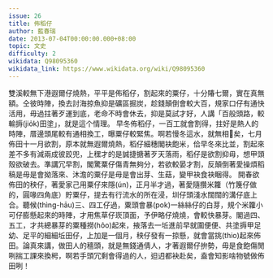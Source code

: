 ```yaml
---
issue: 26
title: 佈稻仔
author: 藍春瑞
date: 2013-07-04T00:00:00.000+08:00
topic: 文史
difficulty: 2
wikidata: Q98095360
wikidata_link: https://www.wikidata.org/wiki/Q98095360
---
```

雙溪較無下港遐爾仔燒熱，平平是佈稻仔，割起來的粟仔，十分賰七爾，實在真無額。仝彼時陣，換去討海掠魚抑是礦區掘炭，趁錢顛倒會較大百，規家口仔有通快活用，毋過拄著歹運到底，老命不時會休去，抑是莫試才好，人講「百般頭路，較輸搙(jio̍k)田塗」，就是這个情理。
早冬佈稻仔，一百工就會割得，拄好是熱人的時陣，厝邊頭尾較有通相換工，曝粟仔較緊焦。啊若慢冬這水，就無相𫝛矣，七月佈田十一月欲割，原本就無遐爾燒熱，稻仔細穗閣袂飽米，佮早冬來比並，割起來差不多有減兩成彼跤兜，上䆀才的是誠捷搪著歹天落雨，稻仔是欲割抑毋，想甲頭殼欲破去。準講冗早割，閣驚粟仔傷青無夠分，若欲較晏才割，反顛倒著愛操煩稻稿是毋是會拗落來、沐澹的粟仔是毋是會出芽、生菇，變甲袂食袂睏得。
開春欲佈田的秧仔，著愛家己用粟仔來隱(ún)，正月半才過，著愛隨攢米籮（竹篾仔做的，圓喙四角底）貯粟仔，提去有行流水的所在浸，圳仔頭淺水闊闊的溝仔底上合。聽候(thìng-hāu)三、四工仔過，粟頭會暴(pok)一絲絲仔的白芽，規个米籮小可仔膨懸起來的時陣，才用焦草仔崁頂面，予伊略仔燒燒，會較快暴芽。閣過四、五工，才共總暴芽的粟種撈(hôo)起來，掖落去一坵進前早就圍便便、共塗搙甲足幼、足平的細細坵田仔，上加是一個月，秧仔發有一掠懸，就會當挑(thio)起來佈田。論真來講，做田人的穡頭，就是無錢通倩人，才著遐爾仔拚勢，毋是食飽傷閒咧揣工課來換枵，啊若手頭冗剩會得過的人，𨑨迌都袂赴矣，盍會知影啥物號做佈田咧！